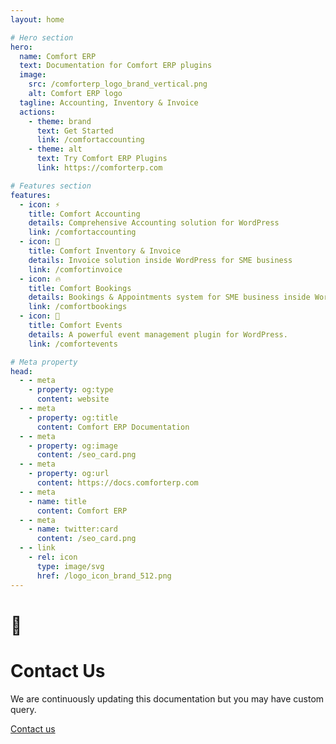 ```yaml
---
layout: home

# Hero section
hero:
  name: Comfort ERP
  text: Documentation for Comfort ERP plugins
  image:
    src: /comforterp_logo_brand_vertical.png
    alt: Comfort ERP logo
  tagline: Accounting, Inventory & Invoice
  actions:
    - theme: brand
      text: Get Started
      link: /comfortaccounting
    - theme: alt
      text: Try Comfort ERP Plugins
      link: https://comforterp.com

# Features section
features:
  - icon: ⚡️
    title: Comfort Accounting
    details: Comprehensive Accounting solution for WordPress
    link: /comfortaccounting
  - icon: 🎉
    title: Comfort Inventory & Invoice
    details: Invoice solution inside WordPress for SME business
    link: /comfortinvoice
  - icon: 🔥
    title: Comfort Bookings
    details: Bookings & Appointments system for SME business inside WordPress
    link: /comfortbookings
  - icon: 🎀
    title: Comfort Events
    details: A powerful event management plugin for WordPress.
    link: /comfortevents

# Meta property
head:
  - - meta
    - property: og:type
      content: website
  - - meta
    - property: og:title
      content: Comfort ERP Documentation
  - - meta
    - property: og:image
      content: /seo_card.png
  - - meta
    - property: og:url
      content: https://docs.comforterp.com
  - - meta
    - name: title
      content: Comfort ERP
  - - meta
    - name: twitter:card
      content: /seo_card.png
  - - link
    - rel: icon
      type: image/svg
      href: /logo_icon_brand_512.png
---
```


<!-- Custom home layout -->
<div class="custom-layout custom-layout-1">
  <h1>🏀</h1>
  <h1>Contact Us</h1>
  <p>We are continuously updating this documentation but you may have custom query.</p>
  <a href="https://comforterp.com/contact-us" target="_blank" class="btn">Contact us</a>
</div>
